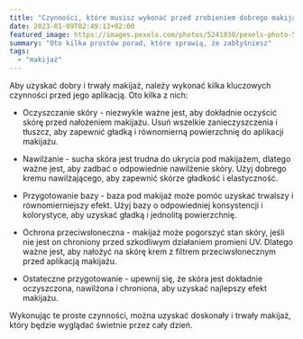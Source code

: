 ```yaml
---
title: "Czynności, które musisz wykonać przed zrobieniem dobrego makijażu"
date: 2023-01-09T02:49:13+02:00
featured_image: https://images.pexels.com/photos/5241030/pexels-photo-5241030.jpeg?auto=compress&cs=tinysrgb&w=600
summary: "Oto kilka prostów porad, które sprawią, że zabłyśniesz"
tags:
  - "makijaż"
---
```


Aby uzyskać dobry i trwały makijaż, należy wykonać kilka kluczowych czynności przed jego aplikacją. Oto kilka z nich:

- Oczyszczanie skóry - niezwykle ważne jest, aby dokładnie oczyścić skórę przed nałożeniem makijażu. Usuń wszelkie zanieczyszczenia i tłuszcz, aby zapewnić gładką i równomierną powierzchnię do aplikacji makijażu.

- Nawilżanie - sucha skóra jest trudna do ukrycia pod makijażem, dlatego ważne jest, aby zadbać o odpowiednie nawilżenie skóry. Użyj dobrego kremu nawilżającego, aby zapewnić skórze gładkość i elastyczność.

- Przygotowanie bazy - baza pod makijaż może pomóc uzyskać trwalszy i równomierniejszy efekt. Użyj bazy o odpowiedniej konsystencji i kolorystyce, aby uzyskać gładką i jednolitą powierzchnię.

- Ochrona przeciwsłoneczna - makijaż może pogorszyć stan skóry, jeśli nie jest on chroniony przed szkodliwym działaniem promieni UV. Dlatego ważne jest, aby nałożyć na skórę krem z filtrem przeciwsłonecznym przed aplikacją makijażu.

- Ostateczne przygotowanie - upewnij się, że skóra jest dokładnie oczyszczona, nawilżona i chroniona, aby uzyskać najlepszy efekt makijażu.

Wykonując te proste czynności, można uzyskać doskonały i trwały makijaż, który będzie wyglądać świetnie przez cały dzień.